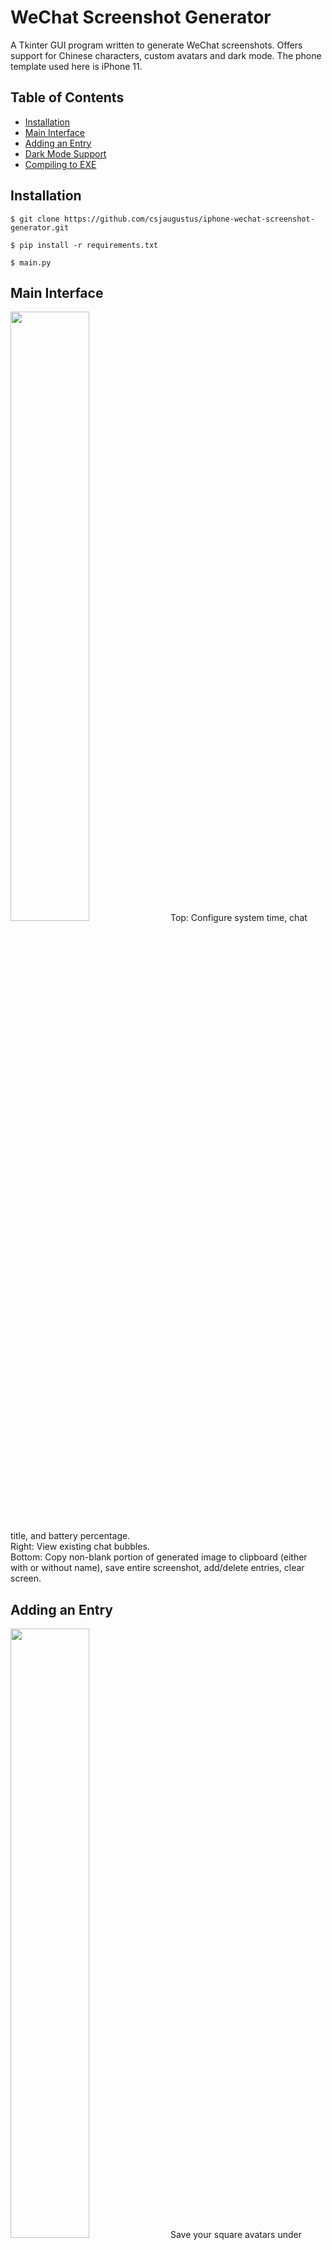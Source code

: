 # WeChat Screenshot Generator
A Tkinter GUI program written to generate WeChat screenshots. Offers support for Chinese characters, custom avatars and dark mode. The phone template used here is iPhone 11.

## Table of Contents
* [Installation](#installation)
* [Main Interface](#main-interface)
* [Adding an Entry](#adding-an-entry)
* [Dark Mode Support](#dark-mode-support)
* [Compiling to EXE](#compiling-to-exe)

## Installation
```
$ git clone https://github.com/csjaugustus/iphone-wechat-screenshot-generator.git
```
```
$ pip install -r requirements.txt
```
```
$ main.py
```

## Main Interface
<img src="https://user-images.githubusercontent.com/61149391/211152064-0544136d-f559-4a88-8ec9-63d71b2951cd.png" width=50% height=50%>
Top: Configure system time, chat title, and battery percentage.<br/>
Right: View existing chat bubbles.<br/>
Bottom: Copy non-blank portion of generated image to clipboard (either with or without name), save entire screenshot, add/delete entries, clear screen.

## Adding an Entry
<img src="https://user-images.githubusercontent.com/61149391/211152220-6afc3251-5046-4ea6-aabe-7dfd715fabb3.png" width=50% height=50%>
Save your square avatars under files\avatars in either .png or .jpg format. They do not need to be manually resized. <br/>
You do not need to select an avatar or side if you are adding a timestamp.

## Dark Mode Support
<img src="https://user-images.githubusercontent.com/61149391/211193779-bf2fc70c-bf9d-4248-86f3-142b93bbd45b.png" width=50% height=50%>
<img src="https://user-images.githubusercontent.com/61149391/211193794-46f696d6-5296-4a44-bf5e-ed0f26b9bb50.png" width=50% height=50%>

You can toggle between dark & light mode at any time.

## Compiling to EXE
To compile this to EXE using PyInstaller, do the following steps:

1. Navigate to this directory.
2. In the command line, type the following:
```
$ pyinstaller --icon "wechat.ico" main.py
```
3. In the folder generated in `dist`, put in `files`, `theme`, `sun-valley.tcl`.

